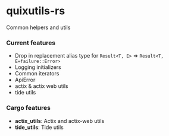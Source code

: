 # quixutils-rs

Common helpers and utils

### Current features

- Drop in replacement alias type for `Result<T, E>` => `Result<T, E=failure::Error>`
- Logging initializers
- Common iterators
- ApiError
- actix & actix web utils
- tide utils

### Cargo features

- __actix_utils__: Actix and actix-web utils
- __tide_utils__: Tide utils